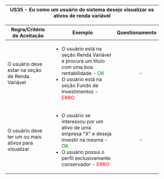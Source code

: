 <table>
    <thead>
        <tr>
            <th colspan="2" rowspan="2"> US35 - Eu como um usuário do sistema desejo visualizar os ativos de renda variável</th>
        </tr>        
    </thead>
</table>

<table>
    <thead>
        <tr>
            <th>Regra/Critério de Aceitação</th>
            <th>Exemplo</th>
            <th>Questionamento</th>
        </tr>       
    </thead>
    <tbody>
        <tr>
            <td>O usuário deve estar na seção de Renda Variável</td>
            <td>
                <ul>
                    <li>O usuário está na seção Renda Variável e procura um título com uma boa rentabilidade - <span style="color:green">OK</span></li>
                    <li>O usuário está na seção Fundo de Investimentos - <span style="color:red">ERRO</span></li>
                </ul>
            </td>
            <td>
                <ul>
                    <p align="center">-</p>
                </ul>
            </td>
        </tr>
        <tr>
            <td>O usuário deve ter um ou mais ativos para visualizar</td>
            <td>
                <ul>
                    <li>O usuário se interessou por um ativo de uma empresa "X" e deseja investir na mesma - <span style="color:green">OK</span></li>
                    <li>O usuário possui o perfil exclusivamente conservador - <span style="color:red">ERRO</span></li>
                </ul>
            </td>
            <td>
                <ul>
                    <p align="center">-</p>
                </ul>
            </td>
        </tr>
    </tbody>
</table>